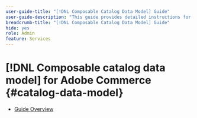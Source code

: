 ```yaml
---
user-guide-title: "[!DNL Composable Catalog Data Model] Guide"
user-guide-description: "This guide provides detailed instructions for using the [!DNL Composable catalog data model] for Adobe Commerce."
breadcrumb-title: "[!DNL Composable Catalog Data Model] Guide"
hide: yes
role: Admin
feature: Services
---
```

# [!DNL Composable catalog data model] for Adobe Commerce {#catalog-data-model}

- [Guide Overview](overview.md)